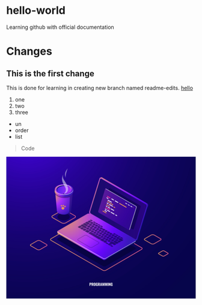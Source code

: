 # hello-world
Learning github with official documentation

# Changes
## This is the first change
This is done for learning in creating new branch named readme-edits.
[hello](https://google.com)
1. one
2. two
3. three

-    un
-    order
-    list

> Code

<picture>
  <img alt="(prefer-color-scheme: dark)" src="./image1.jpg">
</picture>
